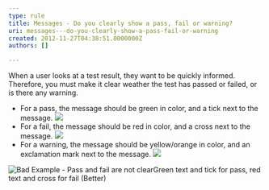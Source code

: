 ```yaml
---
type: rule
title: Messages - Do you clearly show a pass, fail or warning?
uri: messages---do-you-clearly-show-a-pass-fail-or-warning
created: 2012-11-27T04:38:51.0000000Z
authors: []

---
```


When a user looks at a test result, they want to be quickly informed. Therefore, you must make it clear weather the test has passed or failed, or is there any warning.
 
- For a pass, the message should be green in color, and a tick next to the message. ![](../assets/Success-lg.gif)
- For a fail, the message should be red in color, and a cross next to the message. ![](../assets/Fail-lg.gif)
- For a warning, the message should be yellow/orange in color, and an exclamation mark next to the message. ![](../assets/Warning-lg.gif)

![ Bad Example - Pass and fail are not clear![Green text and tick for pass, red text and cross for fail (Better)](../assets/RulesT2.gif)](../assets/RulesT1.gif)
